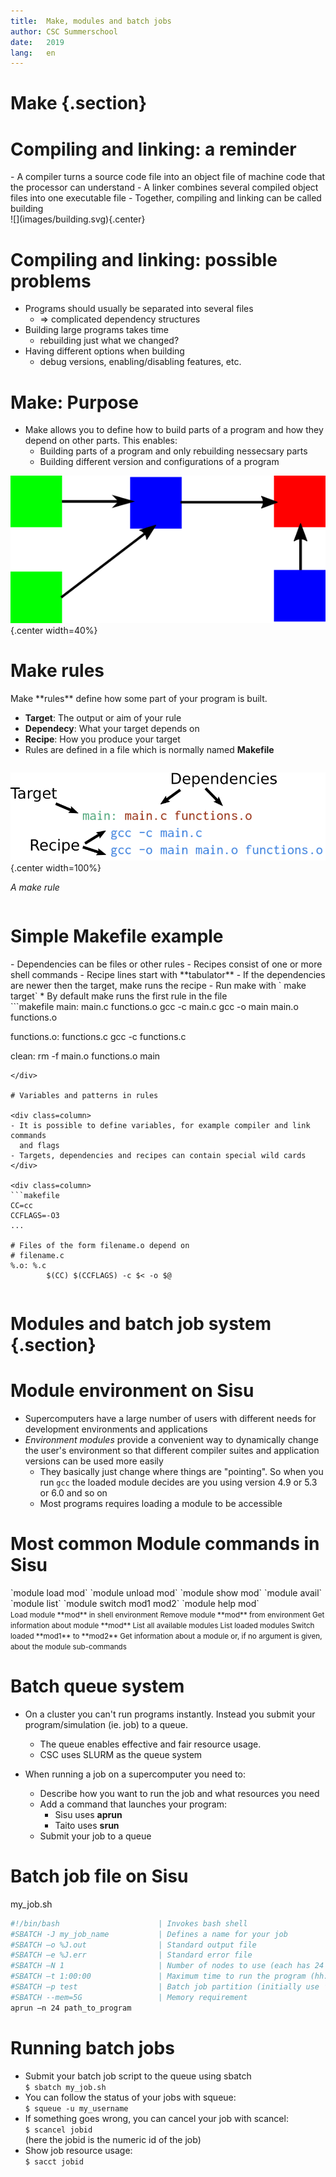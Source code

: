 ```yaml
---
title:  Make, modules and batch jobs
author: CSC Summerschool 
date:   2019
lang:   en
---
```

# Make {.section}

# Compiling and linking: a reminder

<div class=column>
- A compiler turns a source code file into an object file of machine code that 
  the processor can understand
- A linker combines several compiled object files into one executable file
- Together, compiling and linking can be called building
</div>
<div class=column>
![](images/building.svg){.center}
</div>

# Compiling and linking: possible problems

- Programs should usually be separated into several files
    - $\Rightarrow$ complicated dependency structures
- Building large programs takes time
    - rebuilding just what we changed? 
- Having different options when building 
    - debug versions, enabling/disabling features, etc.


# Make: Purpose 

- Make allows you to define how to build parts of a program and how they 
  depend on other parts. This enables:
    - Building parts of a program and only rebuilding nessecsary parts
    - Building different version and configurations of a program 

 ![](images/depend.png){.center width=40%}


# Make rules

<div class=column>
Make **rules** define how some part of your program is built.

- **Target**: The output or aim of your rule  
- **Dependecy**: What your target depends on
- **Recipe**: How you produce your target
- Rules are defined in a file which is normally named **Makefile**

</div>

<div class=column>

 ![](images/rule.png){.center width=100%}
 
_A make rule_
</div>



# Simple Makefile example
<div class=column>
- Dependencies can be files or other rules  
- Recipes consist of one or more shell commands
    - Recipe lines start with **tabulator**
- If the dependencies are newer then the target, make runs the recipe
- Run make with ` make target`
	* By default make runs the first rule in the file
</div>

<div class=column>
```makefile
main: main.c functions.o
	gcc -c main.c
	gcc -o main main.o functions.o

functions.o: functions.c
	gcc -c functions.c

clean:
	rm -f main.o functions.o main

```
</div>

# Variables and patterns in rules

<div class=column>
- It is possible to define variables, for example compiler and link commands 
  and flags
- Targets, dependencies and recipes can contain special wild cards
</div>

<div class=column>
```makefile
CC=cc
CCFLAGS=-O3 
...

# Files of the form filename.o depend on 
# filename.c
%.o: %.c
        $(CC) $(CCFLAGS) -c $< -o $@

```
</div>


# Modules and batch job system {.section}

# Module environment on Sisu

- Supercomputers have a large number of users with different needs for development environments and applications
- _Environment modules_ provide a convenient way to dynamically change the user's
environment so that different compiler suites and application versions can be used more easily
	* They basically just change where things are "pointing". So when you run `gcc` the loaded module decides 
are you using version 4.9 or 5.3 or 6.0 and so on
	* Most programs requires loading a module to be accessible

# Most common Module commands in Sisu
<div class="column">
`module load mod`  
`module unload mod`  
`module show mod`  
`module avail`  
`module list`  
`module switch mod1 mod2`  
`module help mod`  
</div>

<div class="column">
<small>
Load module **mod** in shell environment  
Remove module **mod** from environment  
Get information about module **mod**  
List all available modules  
List loaded modules  
Switch loaded **mod1** to **mod2**    
Get information about a module or, if no argument is given, about the module sub-commands  
</small>
</div>

# Batch queue system

- On a cluster you can't run programs instantly. Instead you submit your program/simulation (ie. job) to a queue. 
	* The queue enables effective and fair resource usage.
	* CSC uses SLURM as the queue system



- When running a job on a supercomputer you need to:
	- Describe how you want to run the job and what resources you need
	- Add a command that launches your program: 
		- Sisu uses **aprun** 
		- Taito uses **srun** 
	- Submit your job to a queue

# Batch job file on Sisu


my_job.sh
```bash
#!/bin/bash                      | Invokes bash shell
#SBATCH -J my_job_name           | Defines a name for your job
#SBATCH –o %J.out                | Standard output file
#SBATCH –e %J.err                | Standard error file
#SBATCH –N 1                     | Number of nodes to use (each has 24 cores)
#SBATCH –t 1:00:00               | Maximum time to run the program (hh:mm:ss)
#SBATCH –p test                  | Batch job partition (initially use ’test’)
#SBATCH --mem=5G                 | Memory requirement
aprun –n 24 path_to_program
```

# Running batch jobs
- Submit your batch job script to the queue using sbatch  
		`$ sbatch my_job.sh`
- You can follow the status of your jobs with squeue:  
		`$ squeue -u my_username`
- If something goes wrong, you can cancel your job with scancel:  
		`$ scancel jobid`  
		(here the jobid is the numeric id of the job)
- Show job resource usage:  
		`$ sacct jobid`
